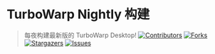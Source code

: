 # TurboWarp Nightly 构建
> 每夜构建最新版的 TurboWarp Desktop!
[![Contributors][contributors-shield]][contributors-url]
[![Forks][forks-shield]][forks-url]
[![Stargazers][stars-shield]][stars-url]
[![Issues][issues-shield]][issues-url]

<!-- links -->
[your-project-path]:Creeper-xiaopa/turbowarp-desktop-nightly-build
[contributors-shield]: https://img.shields.io/github/contributors/Creeper-xiaopa/turbowarp-desktop-nightly-build.svg?style=flat-square
[contributors-url]: https://github.com/Creeper-xiaopa/turbowarp-desktop-nightly-build/graphs/contributors
[forks-shield]: https://img.shields.io/github/forks/Creeper-xiaopa/turbowarp-desktop-nightly-build.svg?style=flat-square
[forks-url]: https://github.com/Creeper-xiaopa/turbowarp-desktop-nightly-build/network/members
[stars-shield]: https://img.shields.io/github/stars/Creeper-xiaopa/turbowarp-desktop-nightly-build.svg?style=flat-square
[stars-url]: https://github.com/Creeper-xiaopa/turbowarp-desktop-nightly-build/stargazers
[issues-shield]: https://img.shields.io/github/issues/Creeper-xiaopa/turbowarp-desktop-nightly-build.svg?style=flat-square
[issues-url]: https://img.shields.io/github/issues/Creeper-xiaopa/turbowarp-desktop-nightly-build.svg
